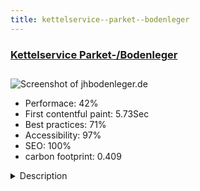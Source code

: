```yaml
---
title: kettelservice--parket--bodenleger
---
```


<div style="height: 3rem">
  <a href="https://jhbodenleger.de/"><h3>Kettelservice  Parket-/Bodenleger</h3></a>
</div>
<img loading="lazy" src="/images/thumbs/jhbodenleger.de.jpg" alt="Screenshot of jhbodenleger.de" />
<ul>
  <li>Performace: 42%</li>
  <li>
    First contentful paint:
    5.73Sec
  </li>
  <li>Best practices: 71%</li>
  <li>Accessibility: 97%</li>
  <li>SEO: 100%</li>
  <li>carbon footprint: 0.409</li>
</ul>
<details>
  <summary>Description</summary>
  <p>The site is a simple introductory web site. The difficulty was due to the fact that I had to build the whole page in German and I did not speak German. For the design of the page, I just got a photo of a flyer.
There was a request for the logo and headline to appear, but only the contact details on the page should be scrolled. Also, they wanted a little wave that disappears behind the content scrolling.The framework is Joomla's latest version. The webpage template was made with CK template maker. View the reference pictures in the OS gallery.The pages were designed with a CK page builder. I solved the parallax solution with aikon easy parallax. Of course, it is responsive and safe.</p>
</details>

